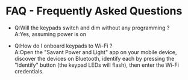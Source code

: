 # FAQ - Frequently Asked Questions 

* Q:Will the keypads switch and dim without any programming ? <br /> A:Yes, assuming power is on

* Q:How do I onboard keypads to Wi-Fi ? <br />A:Open the "Savant Power and Light" app on your mobile device, discover the devices on Bluetooth, identify each by pressing the "Identify" button (the keypad LEDs will flash), then enter the Wi-Fi credentials.
